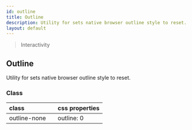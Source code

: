 ```yaml
---
id: outline
title: Outline
description: Utility for sets native browser outline style to reset.
layout: default
---
```


> Interactivity

## Outline

Utility for sets native browser outline style to reset.

### Class

| <span class="px-3 py-1 text-white bg-charcoal-100 rounded-full">class</span> | | <span class="px-3 py-1 text-white bg-charcoal-100 rounded-full">css properties</span> |
|:--|:--|:--|
| outline-none |  | outline: 0 |


